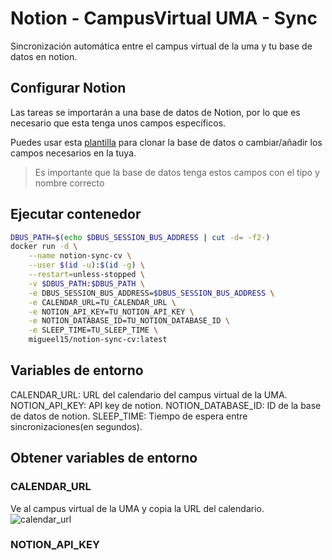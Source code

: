 # Notion - CampusVirtual UMA - Sync

Sincronización automática entre el campus virtual de la uma y tu base de datos en notion.

## Configurar Notion

Las tareas se importarán a una base de datos de Notion, por lo que es necesario que esta tenga unos campos específicos.

Puedes usar esta [plantilla](https://miguedm.notion.site/a935199cb79341c29c043fa14716d61f?v=478c66d1354a47a28180f45ce807ab64) para clonar la base de datos o cambiar/añadir los campos necesarios en la tuya.

> Es importante que la base de datos tenga estos campos con el tipo y nombre correcto

## Ejecutar contenedor

```bash
DBUS_PATH=$(echo $DBUS_SESSION_BUS_ADDRESS | cut -d= -f2-)
docker run -d \
	--name notion-sync-cv \
	--user $(id -u):$(id -g) \
	--restart=unless-stopped \
	-v $DBUS_PATH:$DBUS_PATH \
	-e DBUS_SESSION_BUS_ADDRESS=$DBUS_SESSION_BUS_ADDRESS \
	-e CALENDAR_URL=TU_CALENDAR_URL \
	-e NOTION_API_KEY=TU_NOTION_API_KEY \
	-e NOTION_DATABASE_ID=TU_NOTION_DATABASE_ID \
	-e SLEEP_TIME=TU_SLEEP_TIME \
	migueel15/notion-sync-cv:latest
```

## Variables de entorno

CALENDAR_URL: URL del calendario del campus virtual de la UMA.
NOTION_API_KEY: API key de notion.
NOTION_DATABASE_ID: ID de la base de datos de notion.
SLEEP_TIME: Tiempo de espera entre sincronizaciones(en segundos).

## Obtener variables de entorno

### CALENDAR_URL

Ve al campus virtual de la UMA y copia la URL del calendario.
![calendar_url](./docs/assets/url_campus.gif)

### NOTION_API_KEY

